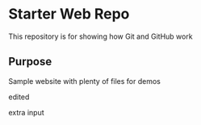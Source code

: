 # Starter Web Repo

This repository is for showing how Git and GitHub work

## Purpose

Sample website with plenty of files for demos

edited

extra input
